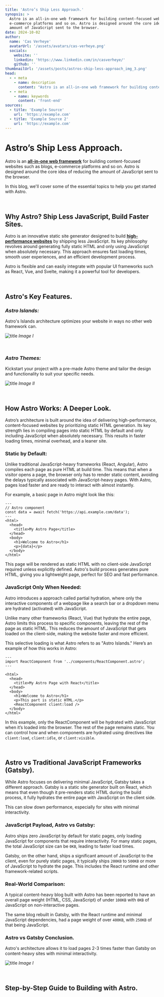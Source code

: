 ```yaml
---
title: 'Astro’s Ship Less Approach.'
synopsis: >
  Astro is an all-in-one web framework for building content-focused websites such as blogs,
  e-commerce platforms and so on. Astro is designed around the core idea of reducing the
  amount of JavaScript sent to the browser.
date: 2024-10-02
author:
  name: 'Cas Verheye'
  avatarUrl: '/assets/avatars/cas-verheye.png'
  socials:
    website: ''
    linkedin: 'https://www.linkedin.com/in/casverheye/'
    github: ''
thumbnailUrl: '/assets/posts/astros-ship-less-approach_img_3.png'
head:
  - - meta
    - name: description
      content: "Astro is an all-in-one web framework for building content-focused websites such as blogs, e-commerce platforms and so on. Astro is designed around the core idea of reducing the amount of JavaScript sent to the browser."
  - - meta
    - name: keywords
      content: 'front-end'
sources:
  - title: 'Example Source'
    url: 'https://example.com'
  - title: 'Example Source 2'
    url: 'https://example.com'
---
```



# Astro’s Ship Less Approach.
Astro is an **<u>all-in-one web framework</u>** for building content-focused websites such as blogs, e-commerce platforms and so on. Astro is designed around the core idea of reducing the amount of JavaScript sent to the browser.

In this blog, we'll cover some of the essential topics to help you get started with Astro.

<br>

## Why Astro? Ship Less JavaScript, Build Faster Sites.
Astro is an innovative static site generator designed to build **<u>high-performance websites</u>** by shipping less JavaScript. Its key philosophy revolves around generating fully static HTML and only using JavaScript when absolutely necessary. This approach ensures fast loading times, smooth user experiences, and an efficient development process.

Astro is flexible and can easily integrate with popular UI frameworks such as React, Vue, and Svelte, making it a powerful tool for developers.

<br>

## Astro's Key Features.

### <em>Astro Islands:</em>
Astro's Islands architecture optimizes your website in ways no other web framework can.

![title](images/astros-ship-less-approach_img_1.png)
*Image I*

<br>

### <em>Astro Themes:</em>
Kickstart your project with a pre-made Astro theme and tailor the design and functionality to suit your specific needs.

![title](images/astros-ship-less-approach_img_2.png)
*Image II*

<br>

## How Astro Works: A Deeper Look.
Astro’s architecture is built around the idea of delivering high-performance, content-focused websites by prioritizing static HTML generation. Its key strength lies in compiling pages into static HTML by default and only including JavaScript when absolutely necessary. This results in faster loading times, minimal overhead, and a leaner site.

### Static by Default:
Unlike traditional JavaScript-heavy frameworks (React, Angular), Astro compiles each page as pure HTML at build time. This means that when a visitor opens a page, the browser only has to render static content, avoiding the delays typically associated with JavaScript-heavy pages. With Astro, pages load faster and are ready to interact with almost instantly.

For example, a basic page in Astro might look like this:
```astro
---
// Astro component
const data = await fetch('https://api.example.com/data');
---
<html>
  <head>
    <title>My Astro Page</title>
  </head>
  <body>
    <h1>Welcome to Astro</h1>
    <p>{data}</p>
  </body>
</html>
```
This page will be rendered as static HTML with no client-side JavaScript required unless explicitly defined. Astro's build process generates pure HTML, giving you a lightweight page, perfect for SEO and fast performance.

### JavaScript Only When Needed:
Astro introduces a approach called partial hydration, where only the interactive components of a webpage like a search bar or a dropdown menu are hydrated (activated) with JavaScript.

Unlike many other frameworks (React, Vue) that hydrate the entire page, Astro limits this process to specific components, leaving the rest of the page as static HTML. This reduces the amount of JavaScript that gets loaded on the client-side, making the website faster and more efficient.

This selective loading is what Astro refers to as "Astro Islands." Here’s an example of how this works in Astro:
```
---
import ReactComponent from '../components/ReactComponent.astro';
---

<html>
  <head>
    <title>My Astro Page with React</title>
  </head>
  <body>
    <h1>Welcome to Astro</h1>
    <p>This part is static HTML.</p>
    <ReactComponent client:load />
  </body>
</html>
```
In this example, only the ReactComponent will be hydrated with JavaScript when it’s loaded into the browser. The rest of the page remains static. You can control how and when components are hydrated using directives like `client:load`, `client:idle`, or `client:visible`.

<br>

## Astro vs Traditional JavaScript Frameworks (Gatsby).
While Astro focuses on delivering minimal JavaScript, Gatsby takes a different approach. Gatsby is a static site generator built on React, which means that even though it pre-renders static HTML during the build process, it fully hydrates the entire page with JavaScript on the client side.

This can slow down performance, especially for sites with minimal interactivity.

### JavaScript Payload, Astro vs Gatsby:
Astro ships zero JavaScript by default for static pages, only loading JavaScript for components that require interactivity. For many static pages, the total JavaScript size can be `0KB`, leading to faster load times.

Gatsby, on the other hand, ships a significant amount of JavaScript to the client, even for purely static pages, it typically ships `200KB` to `500KB` or more of JavaScript to hydrate the page. This includes the React runtime and other framework-related scripts.

### Real-World Comparison:
A typical content-heavy blog built with Astro has been reported to have an overall page weight (HTML, CSS, JavaScript) of under `100KB` with `0KB` of JavaScript on non-interactive pages.

The same blog rebuilt in Gatsby, with the React runtime and minimal JavaScript dependencies, had a page weight of over `400KB`, with `250KB` of that being JavaScript.

### Astro vs Gatsby Conclusion.
Astro's architecture allows it to load pages 2-3 times faster than Gatsby on content-heavy sites with minimal interactivity.

![title](images/astros-ship-less-approach_img_1.png)
*Image I*

<br>

## Step-by-Step Guide to Building with Astro.
